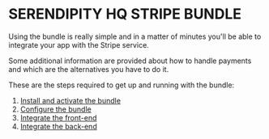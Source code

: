 SERENDIPITY HQ STRIPE BUNDLE
============================

Using the bundle is really simple and in a matter of minutes you'll be able to integrate your app with the Stripe service.

Some additional information are provided about how to handle payments and which are the alternatives you have to do it.

These are the steps required to get up and running with the bundle:

1. [Install and activate the bundle](Installation.md)
2. [Configure the bundle](Configuration.md)
3. [Integrate the front-end](Frontend-Integration.md)
4. [Integrate the back-end](Backend-Integration.md)
